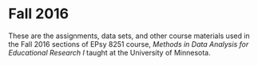 Fall 2016
=========

These are the assignments, data sets, and other course materials used in the Fall 2016 sections of EPsy 8251 course, _Methods in Data Analysis for Educational Research I_ taught at the University of Minnesota. 
